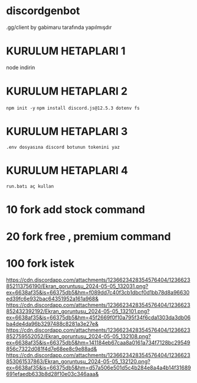 # discordgenbot
.gg/client by gabimaru tarafında yapılmışdır

# KURULUM HETAPLARI 1
node indirin
# KURULUM HETAPLARI 2
`npm init -y`
`npm install discord.js@12.5.3 dotenv fs`
# KURULUM HETAPLARI 3
`.env dosyasına discord botunun tokenini yaz `
# KURULUM HETAPLARI 4
`run.batı aç kullan `
# 10 fork add stock command
# 20 fork free , premium command
# 100 fork istek 
https://cdn.discordapp.com/attachments/1236623428354576404/1236623852113756190/Ekran_goruntusu_2024-05-05_132031.png?ex=6638af35&is=66375db5&hm=f089dd7c40f3cb1dbcf0d1bb78d8a96630ed39fc6e932bac64351952a161a968&
https://cdn.discordapp.com/attachments/1236623428354576404/1236623852432392192/Ekran_goruntusu_2024-05-05_132101.png?ex=6638af35&is=66375db5&hm=45f2669f0f10a795f34f6cda1303da3db06ba4de4da96b3297488c8281a3e27e&
https://cdn.discordapp.com/attachments/1236623428354576404/1236623852759552052/Ekran_goruntusu_2024-05-05_132108.png?ex=6638af35&is=66375db5&hm=141184eb67caa8a0161a734f7128bc29549856c7322d081f4d7e68ee8c9e88ad&
https://cdn.discordapp.com/attachments/1236623428354576404/1236623853061537863/Ekran_goruntusu_2024-05-05_132120.png?ex=6638af35&is=66375db5&hm=d57a506e501d5c4b284e8a4a4b14f31689691efaedb633b8d28f10e03c346aaa&
